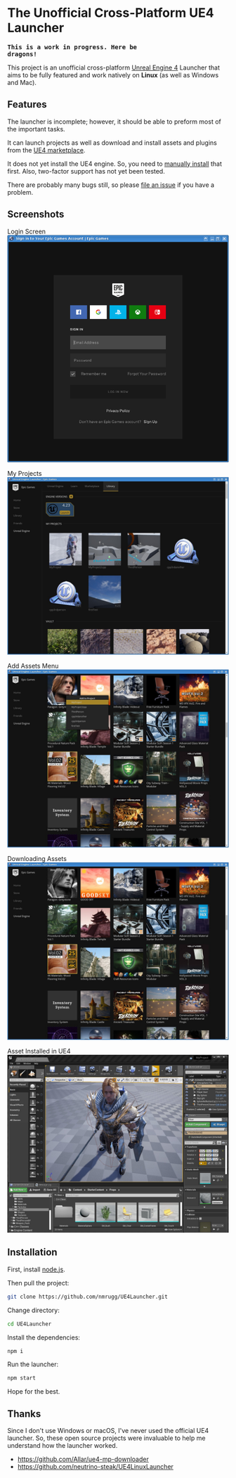 <h1>The Unofficial Cross-Platform UE4 Launcher</h1>

<strong><pre>This is a work in progress. Here be dragons!</pre></strong>

This project is an unofficial cross-platform <a href="https://www.unrealengine.com/">Unreal Engine 4</a> Launcher that aims to be fully featured and work natively on <strong>Linux</strong> (as well as Windows and Mac).

<h2>Features</h2>

The launcher is incomplete; however, it should be able to preform most of the important tasks.

It can launch projects as well as download and install assets and plugins from the <a href="https://www.unrealengine.com/marketplace/en-US/store">UE4 marketplace</a>.

It does not yet install the UE4 engine. So, you need to <a href=https://docs.unrealengine.com/en-US/GettingStarted/Installation>manually install</a> that first. Also, two-factor support has not yet been tested.

There are probably many bugs still, so please <a href="https://github.com/nmrugg/UE4Launcher/issues/new">file an issue</a> if you have a problem.

<h2>Screenshots</h2>

Login Screen
![Alt Login Screen](docs/images/0-login.png)

My Projects
![Alt My Projects](docs/images/1-my-projects.jpg)

Add Assets Menu
![Alt Add Assets Menu](docs/images/2-asset-menu.jpg)

Downloading Assets
![Alt Downloading Assets](docs/images/3-downloading-asset.jpg)

Asset Installed in UE4
![Alt Asset Installed](docs/images/4-in-ue4.jpg)

<h2>Installation</h2>

First, install <a href=https://nodejs.org/en/download/>node.js</a>.

Then pull the project:
```bash
git clone https://github.com/nmrugg/UE4Launcher.git
```

Change directory:
```bash
cd UE4Launcher
```

Install the dependencies:
```bash
npm i
```

Run the launcher:
```bash
npm start
```

Hope for the best.

<h2>Thanks</h2>

Since I don't use Windows or macOS, I've never used the official UE4 launcher. So, these open source projects were invaluable to help me understand how the launcher worked.

 * https://github.com/Allar/ue4-mp-downloader
 * https://github.com/neutrino-steak/UE4LinuxLauncher
